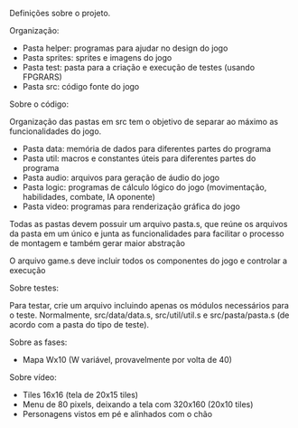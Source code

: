 Definições sobre o projeto.

Organização:
- Pasta helper: programas para ajudar no design do jogo
- Pasta sprites: sprites e imagens do jogo
- Pasta test: pasta para a criação e execução de testes (usando FPGRARS)
- Pasta src: código fonte do jogo

Sobre o código:

Organização das pastas em src tem o objetivo de separar ao máximo as funcionalidades do jogo.
- Pasta data: memória de dados para diferentes partes do programa
- Pasta util: macros e constantes úteis para diferentes partes do programa
- Pasta audio: arquivos para geração de áudio do jogo
- Pasta logic: programas de cálculo lógico do jogo (movimentação, habilidades, combate, IA oponente)
- Pasta video: programas para renderização gráfica do jogo

Todas as pastas devem possuir um arquivo pasta.s, que reúne os arquivos da pasta em um único e junta as funcionalidades para facilitar o processo de montagem e também gerar maior abstração

O arquivo game.s deve incluir todos os componentes do jogo e controlar a execução

Sobre testes:

Para testar, crie um arquivo incluindo apenas os módulos necessários para o teste. Normalmente, src/data/data.s, src/util/util.s e src/pasta/pasta.s (de acordo com a pasta do tipo de teste).

Sobre as fases:
- Mapa Wx10 (W variável, provavelmente por volta de 40)

Sobre vídeo:
- Tiles 16x16 (tela de 20x15 tiles)
- Menu de 80 pixels, deixando a tela com 320x160 (20x10 tiles)
- Personagens vistos em pé e alinhados com o chão
